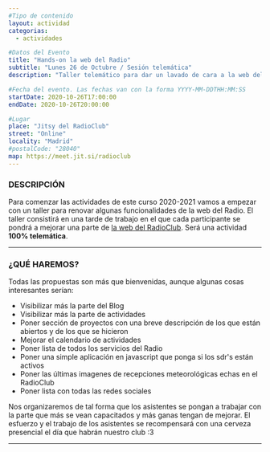 ```yaml
---
#Tipo de contenido
layout: actividad
categorias:
  - actividades

#Datos del Evento
title: "Hands-on la web del Radio"
subtitle: "Lunes 26 de Octubre / Sesión telemática"
description: "Taller telemático para dar un lavado de cara a la web del Radio"   #Descripción para el correo electrónico

#Fecha del evento. Las fechas van con la forma YYYY-MM-DDTHH:MM:SS
startDate: 2020-10-26T17:00:00
endDate: 2020-10-26T20:00:00

#Lugar
place: "Jitsy del RadioClub"
street: "Online"
locality: "Madrid"
#postalCode: "28040"
map: https://meet.jit.si/radioclub
---
```



### DESCRIPCIÓN

Para comenzar las actividades de este curso 2020-2021 vamos a empezar con un taller para renovar algunas funcionalidades de la web del Radio. El taller consistirá en una tarde de trabajo en el que cada participante se pondrá a mejorar una parte de [la web del RadioClub](https://radio.clubs.etsit.upm.es/). Será una actividad **100% telemática**.

---

### ¿QUÉ HAREMOS?

Todas las propuestas son más que bienvenidas, aunque algunas cosas interesantes serían:

* Visibilizar más la parte del Blog
* Visibilizar más la parte de actividades
* Poner sección de proyectos con una breve descripción de los que están abiertos y de los que se hicieron
* Mejorar el calendario de actividades
* Poner lista de todos los servicios del Radio
* Poner una simple aplicación en javascript que ponga si los sdr's están activos
* Poner las últimas imagenes de recepciones meteorológicas echas en el RadioClub
* Poner lista con todas las redes sociales

Nos organizaremos de tal forma que los asistentes se pongan a trabajar con la parte que más se vean capacitados y más ganas tengan de mejorar. El esfuerzo y el trabajo de los asistentes se recompensará con una cerveza presencial el día que habrán nuestro club :3

---
